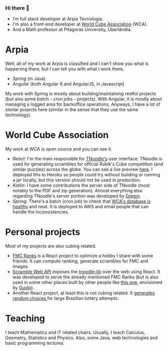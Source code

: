 ### Hi there 👋

- I’m full stack developer at Arpia Tecnologia.
- I'm also a front-end developer at [World Cube Association](https://github.com/thewca/) (WCA).
- And a Math professor at Pitágoras University, Uberlândia.

# Arpia
Well, all of my work at Arpia is classified and I can't show you what is happening there, but I can tell you with what I work there.
- *Spring* (in Java)
- *Angular* (both Angular 8 and AngularJS, in Javascript)

My work with Spring is mostly about building/maintaining restful projects (but also some batch - cron jobs - projects). With Angular, it is mostly about managing a logged area for backoffice operations. Anyways, I have a lot of similar projects here (similar in the sense that they use the same technology).

# World Cube Association
My work at WCA is open source and you can see it.
- *React*: I'm the main responsible for [TNoodle's](https://github.com/thewca/tnoodle) user interface. TNoodle is used for generating scrambles for official Rubik's Cube competition (and similar puzzles) across the globe. You can see a live preview [here](https://tnoodle-web.herokuapp.com/scramble). I deployed this to Heroku so people could try without building or running a jar locally, but this version should not be used in production.
- *Kotlin*: I have some contributions the server side of TNoodle (most notably to the PDF and zip generation). Almost everything else regarding TNoodle's server portion was developed by [Gregor](https://github.com/suushiemaniac).
- *Spring*: There's a batch (cron job) to check that [WCA's database is healthy](https://github.com/thewca/db-sanity-check/) and neat. It is deployed to AWS and email people that can handle the inconsistencies.

# Personal projects

Most of my projects are also cubing related.
* [FMC Ranks](https://campos20.github.io/fmc-ranks/#/) is a React project to optimize a hobby I share with some friends. It can compute ranking, generate scrambles for FMC and images. 
* [Scramble Web API](https://github.com/campos20/scramble-web-api) exposes the [tnoodle-lib](https://github.com/thewca/tnoodle-lib) over the web using React. It was developed to serve the already mentioned FMC Ranks (but is also used in some other places built by other people like [this one](https://fewestmoves.herokuapp.com/dashboard/actual), envisioned by [Guido](https://github.com/GuidoDipietro)).
* Another React project, at least this is not cubing related. It [generates random choices ](https://github.com/campos20/mega-sena-gerador)for large Brazilian lottery attempts.

# Teaching
I teach Mathematics and IT related chairs. Usually, I teach Calculus, Geometry, Statistics and Physics. Also, some Java, web technologies and basic programming lectures.
